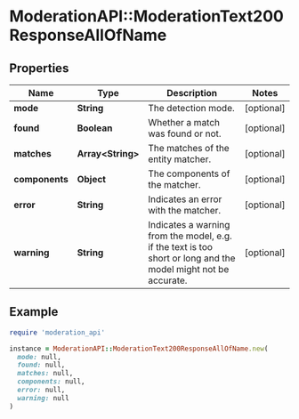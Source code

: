 # ModerationAPI::ModerationText200ResponseAllOfName

## Properties

| Name | Type | Description | Notes |
| ---- | ---- | ----------- | ----- |
| **mode** | **String** | The detection mode. | [optional] |
| **found** | **Boolean** | Whether a match was found or not. | [optional] |
| **matches** | **Array&lt;String&gt;** | The matches of the entity matcher. | [optional] |
| **components** | **Object** | The components of the matcher. | [optional] |
| **error** | **String** | Indicates an error with the matcher. | [optional] |
| **warning** | **String** | Indicates a warning from the model, e.g. if the text is too short or long and the model might not be accurate. | [optional] |

## Example

```ruby
require 'moderation_api'

instance = ModerationAPI::ModerationText200ResponseAllOfName.new(
  mode: null,
  found: null,
  matches: null,
  components: null,
  error: null,
  warning: null
)
```

